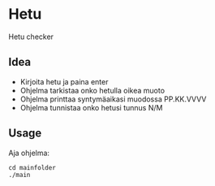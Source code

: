 # Hetu

Hetu checker

## Idea

- Kirjoita hetu ja paina enter
- Ohjelma tarkistaa onko hetulla oikea muoto
- Ohjelma printtaa syntymäaikasi muodossa PP.KK.VVVV
- Ohjelma tunnistaa onko hetusi tunnus N/M


## Usage

Aja ohjelma:

```
cd mainfolder
./main
```
